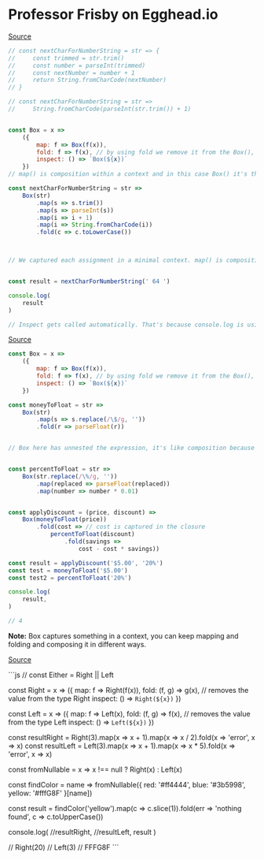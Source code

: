 # Professor Frisby on Egghead.io

[Source](https://egghead.io/lessons/javascript-linear-data-flow-with-container-style-types-box)

```js
// const nextCharForNumberString = str => {
//     const trimmed = str.trim()
//     const number = parseInt(trimmed)
//     const nextNumber = number + 1
//     return String.fromCharCode(nextNumber)
// }

// const nextCharForNumberString = str =>
//     String.fromCharCode(parseInt(str.trim()) + 1)


const Box = x =>
    ({
        map: f => Box(f(x)),
        fold: f => f(x), // by using fold we remove it from the Box(), as it has only this function, so it doesn't return Box(x) back as map() does.
        inspect: () => `Box(${x})`
    })
// map() is composition within a context and in this case Box() it's the context. Box() is a containary type.

const nextCharForNumberString = str =>
    Box(str)
        .map(s => s.trim())
        .map(s => parseInt(s))
        .map(i => i + 1)
        .map(i => String.fromCharCode(i))
        .fold(c => c.toLowerCase())



// We captured each assignment in a minimal context. map() is composition it takes one input and maps it to the output. 


const result = nextCharForNumberString(' 64 ')

console.log(
    result
)

// Inspect gets called automatically. That's because console.log is using under the hood util.inspect which apparently will call inspect method on given object if finds one.

```

[Source](https://egghead.io/lessons/javascript-refactoring-imperative-code-to-a-single-composed-expression-using-box)

```js
const Box = x =>
    ({
        map: f => Box(f(x)),
        fold: f => f(x), // by using fold we remove it from the Box(), as it has only this function, so it doesn't return Box(x) back as map() does.
        inspect: () => `Box(${x})`
    })

const moneyToFloat = str =>
    Box(str)
        .map(s => s.replace(/\$/g, ''))
        .fold(r => parseFloat(r))


// Box here has unnested the expression, it's like composition because map() is a type of composition.


const percentToFloat = str =>
    Box(str.replace(/\%/g, ''))
        .map(replaced => parseFloat(replaced))
        .map(number => number * 0.01)


const applyDiscount = (price, discount) =>
    Box(moneyToFloat(price))
        .fold(cost => // cost is captured in the closure
            percentToFloat(discount)
                .fold(savings =>
                    cost - cost * savings))

const result = applyDiscount('$5.00', '20%')
const test = moneyToFloat('$5.00')
const test2 = percentToFloat('20%')

console.log(
    result,
)

// 4
```
**Note:** Box captures something in a context, you can keep mapping and folding and composing it in different ways. 

[Source](https://egghead.io/lessons/javascript-composable-code-branching-with-either)

´´´js
// const Either = Right || Left

const Right = x =>
    ({
        map: f => Right(f(x)),
        fold: (f, g) => g(x), // removes the value from the type Right
        inspect: () => `Right(${x})`
    })

const Left = x =>
    ({
        map: f => Left(x),
        fold: (f, g) => f(x), // removes the value from the type Left
        inspect: () => `Left(${x})`
    })

const resultRight = Right(3).map(x => x + 1).map(x => x / 2).fold(x => 'error', x => x)
const resultLeft = Left(3).map(x => x + 1).map(x => x * 5).fold(x => 'error', x => x)

const fromNullable = x =>
    x !== null ? Right(x) : Left(x)

const findColor = name =>
    fromNullable({ red: '#ff4444', blue: '#3b5998', yellow: '#fffG8F' }[name])


const result = findColor('yellow').map(c => c.slice(1)).fold(err => 'nothing found', c => c.toUpperCase())

console.log(
    //resultRight,
    //resultLeft,
    result
)

// Right(20)
// Left(3)
// FFFG8F
``´
